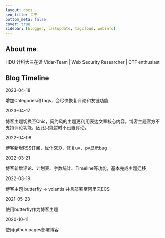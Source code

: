 ```yaml
---
layout: docs
seo_title: 关于
bottom_meta: false
cover: true
sidebar: [blogger, lastupdate, tagcloud, webinfo]
---
```

## About me
HDU 计科大三在读 
Vidar-Team | Web Security Researcher | CTF enthusiast

## Blog Timeline

2023-04-18

增加Categories和Tags，会尽快恢复评论和友链功能

2023-04-17

博客主题切换至Chic，简约风的主题更利用表达文章核心内容。博客主题官方不支持评论功能，因此只能暂时不设置评论。

2022-04-08

博客新增RSS订阅，优化SEO，修复uv、pv显示bug

2022-03-21

博客新增评论、计划表、字数统计、Timeline等功能，基本完成主题迁移

2022-03-19

博客主题 butterfly -> volantis 并且部署至阿里云ECS

2021-05-23

使用butterfly作为博客主题

2020-10-11

使用github pages部署博客
